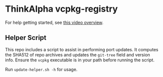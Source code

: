 # ThinkAlpha vcpkg-registry

For help getting started, see [this video overview](https://thinkalpha.atlassian.net/wiki/spaces/NATIVE/pages/1437106187/Distributing+and+consuming+C+libraries+using+Vcpkg).

## Helper Script

This repo includes a script to assist in performing port updates. It computes the SHA512 of repo archives and updates the `git-tree` field and version info. Ensure the `vcpkg` executable is in your path before running the script.

Run `update-helper.sh -h` for usage.
